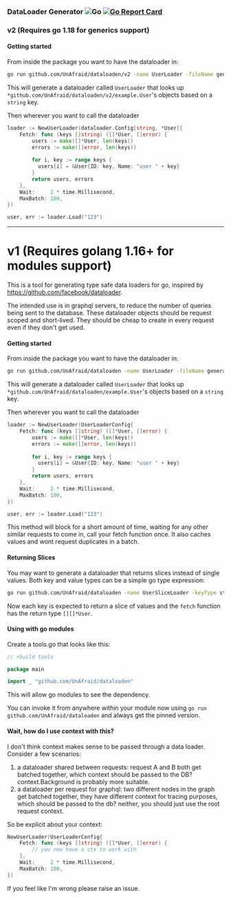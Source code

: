 ### DataLoader Generator ![Go](https://github.com/UnAfraid/dataloaden/workflows/Go/badge.svg) [![Go Report Card](https://goreportcard.com/badge/github.com/UnAfraid/dataloaden)](https://goreportcard.com/report/github.com/UnAfraid/dataloaden)
### v2 (Requires go 1.18 for generics support)

#### Getting started

From inside the package you want to have the dataloader in:

```bash
go run github.com/UnAfraid/dataloaden/v2 -name UserLoader -fileName generated_user_loader.go -keyType string -valueType *github.com/UnAfraid/dataloaden/v2/example.User
```

This will generate a dataloader called `UserLoader` that looks up `*github.com/UnAfraid/dataloaden/v2/example.User`'s objects based on a `string` key.

Then wherever you want to call the dataloader

```go
loader := NewUserLoader(dataloader.Config[string, *User]{
    Fetch: func (keys []string) ([]*User, []error) {
        users := make([]*User, len(keys))
        errors := make([]error, len(keys))
        
        for i, key := range keys {
          users[i] = &User{ID: key, Name: "user " + key}
        }
        return users, errors
    },
    Wait:     2 * time.Millisecond,
    MaxBatch: 100,
})

user, err := loader.Load("123")
```

---
# v1 (Requires golang 1.16+ for modules support)

This is a tool for generating type safe data loaders for go, inspired by https://github.com/facebook/dataloader.

The intended use is in graphql servers, to reduce the number of queries being sent to the database. These dataloader objects should be request scoped and short-lived. They should be cheap to create in every request even
if they don't get used.

#### Getting started

From inside the package you want to have the dataloader in:

```bash
go run github.com/UnAfraid/dataloaden -name UserLoader -fileName generated_user_loader.go -keyType string -valueType *github.com/UnAfraid/dataloaden/example.User
```

This will generate a dataloader called `UserLoader` that looks up `*github.com/UnAfraid/dataloaden/example.User`'s objects based on a `string` key.

Then wherever you want to call the dataloader

```go
loader := NewUserLoader(UserLoaderConfig{
    Fetch: func (keys []string) ([]*User, []error) {
        users := make([]*User, len(keys))
        errors := make([]error, len(keys))
        
        for i, key := range keys {
          users[i] = &User{ID: key, Name: "user " + key}
        }
        return users, errors
    },
    Wait:     2 * time.Millisecond,
    MaxBatch: 100,
})

user, err := loader.Load("123")
```

This method will block for a short amount of time, waiting for any other similar requests to come in, call your fetch function once. It also caches values and wont request duplicates in a batch.

#### Returning Slices

You may want to generate a dataloader that returns slices instead of single values. Both key and value types can be a simple go type expression:

```bash
go run github.com/UnAfraid/dataloaden -name UserSliceLoader -keyType string -valueType []*github.com/dataloaden/example.User
```

Now each key is expected to return a slice of values and the `fetch` function has the return type `[][]*User`.

#### Using with go modules

Create a tools.go that looks like this:

```go
// +build tools

package main

import _ "github.com/UnAfraid/dataloaden"
```

This will allow go modules to see the dependency.

You can invoke it from anywhere within your module now using `go run github.com/UnAfraid/dataloaden` and always get the pinned version.

#### Wait, how do I use context with this?

I don't think context makes sense to be passed through a data loader. Consider a few scenarios:

1. a dataloader shared between requests: request A and B both get batched together, which context should be passed to the DB? context.Background is probably more suitable.
2. a dataloader per request for graphql: two different nodes in the graph get batched together, they have different context for tracing purposes, which should be passed to the db? neither, you should just use the root
   request context.

So be explicit about your context:

```go
NewUserLoader(UserLoaderConfig{
    Fetch: func (keys []string) ([]*User, []error) {
        // you now have a ctx to work with
    },
    Wait:     2 * time.Millisecond,
    MaxBatch: 100,
})
```

If you feel like I'm wrong please raise an issue.
